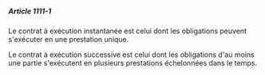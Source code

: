 ##### Article 1111-1

Le contrat à exécution instantanée est celui dont les obligations peuvent s'exécuter en une prestation unique.

Le contrat à exécution successive est celui dont les obligations d'au moins une partie s'exécutent en plusieurs prestations échelonnées dans le temps.

